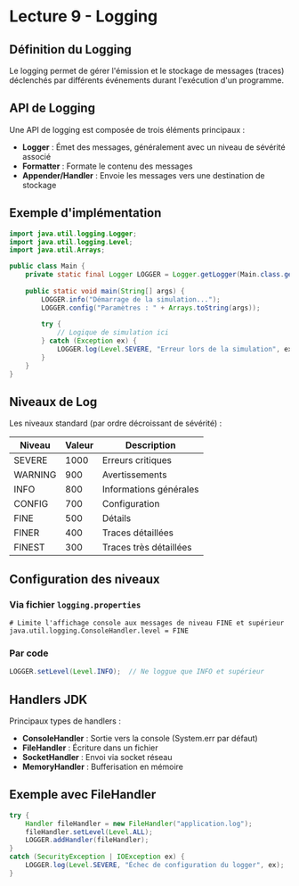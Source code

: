 # Lecture 9 - Logging

## Définition du Logging
Le logging permet de gérer l'émission et le stockage de messages (traces) déclenchés par différents événements durant l'exécution d'un programme.

## API de Logging
Une API de logging est composée de trois éléments principaux :
- **Logger** : Émet des messages, généralement avec un niveau de sévérité associé
- **Formatter** : Formate le contenu des messages
- **Appender/Handler** : Envoie les messages vers une destination de stockage

## Exemple d'implémentation
```java
import java.util.logging.Logger;
import java.util.logging.Level;
import java.util.Arrays;

public class Main {
    private static final Logger LOGGER = Logger.getLogger(Main.class.getName());
    
    public static void main(String[] args) {
        LOGGER.info("Démarrage de la simulation...");
        LOGGER.config("Paramètres : " + Arrays.toString(args));
        
        try {
            // Logique de simulation ici
        } catch (Exception ex) {
            LOGGER.log(Level.SEVERE, "Erreur lors de la simulation", ex);
        }
    }
}
```

## Niveaux de Log
Les niveaux standard (par ordre décroissant de sévérité) :

| Niveau    | Valeur | Description |
|-----------|--------|-------------|
| SEVERE    | 1000   | Erreurs critiques |
| WARNING   | 900    | Avertissements |
| INFO      | 800    | Informations générales |
| CONFIG    | 700    | Configuration |
| FINE      | 500    | Détails |
| FINER     | 400    | Traces détaillées |
| FINEST    | 300    | Traces très détaillées |

## Configuration des niveaux
### Via fichier `logging.properties`
```properties
# Limite l'affichage console aux messages de niveau FINE et supérieur
java.util.logging.ConsoleHandler.level = FINE
```

### Par code
```java
LOGGER.setLevel(Level.INFO);  // Ne loggue que INFO et supérieur
```

## Handlers JDK
Principaux types de handlers :
- **ConsoleHandler** : Sortie vers la console (System.err par défaut)
- **FileHandler** : Écriture dans un fichier
- **SocketHandler** : Envoi via socket réseau
- **MemoryHandler** : Bufferisation en mémoire

## Exemple avec FileHandler
```java
try {
    Handler fileHandler = new FileHandler("application.log"); 
    fileHandler.setLevel(Level.ALL);
    LOGGER.addHandler(fileHandler);
} 
catch (SecurityException | IOException ex) {
    LOGGER.log(Level.SEVERE, "Échec de configuration du logger", ex);
}
```